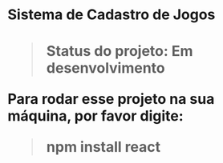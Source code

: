 <h1>Sistema de Cadastro de Jogos<h1>

> Status do projeto: Em desenvolvimento

Para rodar esse projeto na sua máquina, por favor digite:

>npm install react

